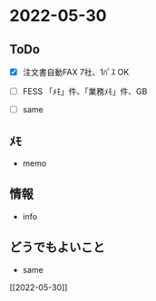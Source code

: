 # 2022-05-30

## ToDo
- [x] 注文書自動FAX 7社、1ﾊﾟｽ OK
- [ ] FESS 「ﾒﾓ」件、「業務ﾒﾓ」件、GB
- [ ] same


## ﾒﾓ
- memo


## 情報
- info


## どうでもよいこと
- same


[[2022-05-30]]

